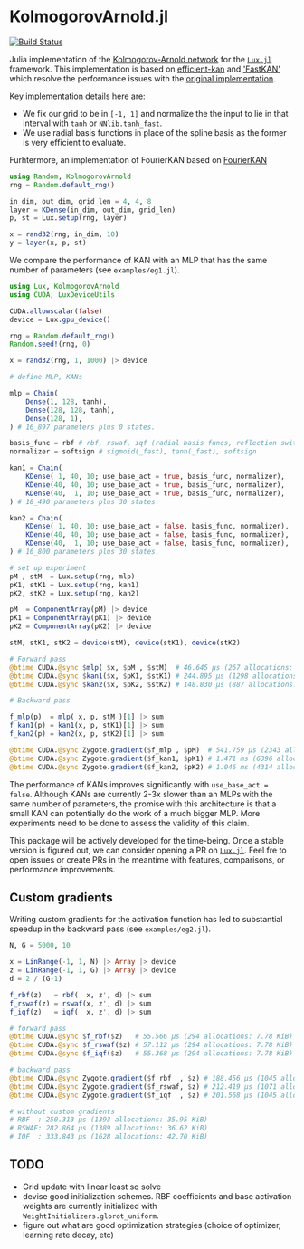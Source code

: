 # KolmogorovArnold.jl

[![Build Status](https://github.com/vpuri3/KolmogorovArnold.jl/actions/workflows/CI.yml/badge.svg?branch=master)](https://github.com/vpuri3/KolmogorovArnold.jl/actions/workflows/CI.yml?query=branch%3Amaster)

Julia implementation of the [Kolmogorov-Arnold network](https://arxiv.org/abs/2404.19756)
for the [`Lux.jl`](https://lux.csail.mit.edu/stable/) framework.
This implementation is based on [efficient-kan](https://github.com/Blealtan/efficient-kan)
and ['FastKAN'](https://github.com/ZiyaoLi/fast-kan) which resolve the performance
issues with the [original implementation](https://github.com/KindXiaoming/pykan).

Key implementation details here are:
- We fix our grid to be in `[-1, 1]` and normalize the the input to lie in that interval with `tanh` or `NNlib.tanh_fast`.
- We use radial basis functions in place of the spline basis as the former is very efficient to evaluate.

Furhtermore, an implementation of FourierKAN based on [FourierKAN](https://github.com/GistNoesis/FourierKAN)

```julia
using Random, KolmogorovArnold
rng = Random.default_rng()

in_dim, out_dim, grid_len = 4, 4, 8
layer = KDense(in_dim, out_dim, grid_len)
p, st = Lux.setup(rng, layer)

x = rand32(rng, in_dim, 10)
y = layer(x, p, st)
```

We compare the performance of KAN with an MLP that has the same number of parameters (see `examples/eg1.jl`).
```julia
using Lux, KolmogorovArnold
using CUDA, LuxDeviceUtils

CUDA.allowscalar(false)
device = Lux.gpu_device()

rng = Random.default_rng()
Random.seed!(rng, 0)

x = rand32(rng, 1, 1000) |> device

# define MLP, KANs

mlp = Chain(
    Dense(1, 128, tanh),
    Dense(128, 128, tanh),
    Dense(128, 1),
) # 16_897 parameters plus 0 states.

basis_func = rbf # rbf, rswaf, iqf (radial basis funcs, reflection switch activation funcs, inverse quadratic funcs)
normalizer = softsign # sigmoid(_fast), tanh(_fast), softsign

kan1 = Chain(
    KDense( 1, 40, 10; use_base_act = true, basis_func, normalizer),
    KDense(40, 40, 10; use_base_act = true, basis_func, normalizer),
    KDense(40,  1, 10; use_base_act = true, basis_func, normalizer),
) # 18_490 parameters plus 30 states.

kan2 = Chain(
    KDense( 1, 40, 10; use_base_act = false, basis_func, normalizer),
    KDense(40, 40, 10; use_base_act = false, basis_func, normalizer),
    KDense(40,  1, 10; use_base_act = false, basis_func, normalizer),
) # 16_800 parameters plus 30 states.

# set up experiment
pM , stM  = Lux.setup(rng, mlp)
pK1, stK1 = Lux.setup(rng, kan1)
pK2, stK2 = Lux.setup(rng, kan2)

pM  = ComponentArray(pM) |> device
pK1 = ComponentArray(pK1) |> device
pK2 = ComponentArray(pK2) |> device

stM, stK1, stK2 = device(stM), device(stK1), device(stK2)

# Forward pass
@btime CUDA.@sync $mlp( $x, $pM , $stM)  # 46.645 μs (267 allocations: 6.88 KiB)
@btime CUDA.@sync $kan1($x, $pK1, $stK1) # 244.895 μs (1298 allocations: 31.16 KiB) 
@btime CUDA.@sync $kan2($x, $pK2, $stK2) # 148.830 μs (887 allocations: 21.08 KiB)

# Backward pass

f_mlp(p)  = mlp( x, p, stM )[1] |> sum
f_kan1(p) = kan1(x, p, stK1)[1] |> sum
f_kan2(p) = kan2(x, p, stK2)[1] |> sum

@btime CUDA.@sync Zygote.gradient($f_mlp , $pM)  # 541.759 μs (2343 allocations: 70.77 KiB)
@btime CUDA.@sync Zygote.gradient($f_kan1, $pK1) # 1.471 ms (6396 allocations: 171.08 KiB)
@btime CUDA.@sync Zygote.gradient($f_kan2, $pK2) # 1.046 ms (4314 allocations: 123.08 KiB)

```
The performance of KANs improves significantly with `use_base_act = false`.
Although KANs are currently 2-3x slower than an MLPs with the same number of parameters,
the promise with this architecture is that a small KAN can potentially do the work of a much bigger MLP.
More experiments need to be done to assess the validity of this claim.

This package will be actively developed for the time-being.
Once a stable version is figured out, we can consider opening a PR on [`Lux.jl`](https://github.com/LuxDL/Lux.jl).
Feel fre to open issues or create PRs in the meantime with features, comparisons, or performance improvements.

## Custom gradients

Writing custom gradients for the activation function has led to substantial speedup in the backward pass (see `examples/eg2.jl`).
```julia
N, G = 5000, 10

x = LinRange(-1, 1, N) |> Array |> device
z = LinRange(-1, 1, G) |> Array |> device
d = 2 / (G-1)

f_rbf(z)   = rbf(  x, z', d) |> sum
f_rswaf(z) = rswaf(x, z', d) |> sum
f_iqf(z)   = iqf(  x, z', d) |> sum

# forward pass
@btime CUDA.@sync $f_rbf($z)   # 55.566 μs (294 allocations: 7.78 KiB)
@btime CUDA.@sync $f_rswaf($z) # 57.112 μs (294 allocations: 7.78 KiB)
@btime CUDA.@sync $f_iqf($z)   # 55.368 μs (294 allocations: 7.78 KiB)

# backward pass
@btime CUDA.@sync Zygote.gradient($f_rbf  , $z) # 188.456 μs (1045 allocations: 27.62 KiB)
@btime CUDA.@sync Zygote.gradient($f_rswaf, $z) # 212.419 μs (1071 allocations: 28.30 KiB)
@btime CUDA.@sync Zygote.gradient($f_iqf  , $z) # 201.568 μs (1045 allocations: 27.62 KiB)

# without custom gradients
# RBF  : 250.313 μs (1393 allocations: 35.95 KiB)
# RSWAF: 282.864 μs (1389 allocations: 36.62 KiB)
# IQF  : 333.843 μs (1628 allocations: 42.70 KiB)
```

## TODO
- Grid update with linear least sq solve
- devise good initialization schemes. RBF coefficients and base activation weights are currently initialized with `WeightInitializers.glorot_uniform`.
- figure out what are good optimization strategies (choice of optimizer, learning rate decay, etc)
